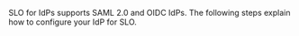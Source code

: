 SLO for IdPs supports SAML 2.0 and OIDC IdPs. The following steps explain how to configure your IdP for SLO.